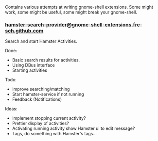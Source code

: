 Contains various attempts at writing gnome-shell extensions. Some might work, some might be useful, some might break your gnome-shell.

### hamster-search-provider@gnome-shell-extensions.fre-sch.github.com

Search and start Hamster Activities.

Done:

*    Basic search results for activities.
*    Using DBus interface
*    Starting activities

Todo:

*   Improve searching/matching
*   Start hamster-service if not running
*   Feedback (Notifications)

Ideas:

*   Implement stopping current activity?
*   Prettier display of activities?
*   Activating running activity show Hamster ui to edit message?
*   Tags, do something with Hamster's tags...
